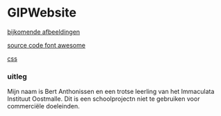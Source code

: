# GIPWebsite

[bijkomende afbeeldingen](images)

[source code font awesome](FontAwesome)

[css](style)

### uitleg

Mijn naam is Bert Anthonissen en een trotse leerling van het Immaculata Instituut Oostmalle. Dit is een schoolprojectn niet te gebruiken voor commerciële doeleinden.
